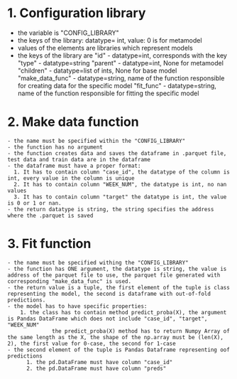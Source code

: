 # 1. Configuration library
  - the variable is "CONFIG_LIBRARY"
  - the keys of the library: datatype= int, value: 0 is for metamodel
  - values of the elements are libraries which represent models
  - the keys of the library are
      "id" - datatype=int, corresponds with the key
      "type" - datatype=string
      "parent" - datatype=int, None for metamodel
      "children" - datatype=list of ints, None for base model
      "make_data_func" - datatype=string, name of the function responsible for creating data for the specific model
      "fit_func" - datatype=string, name of the function responsible for fitting the specific model

# 2. Make data function
    - the name must be specified within the "CONFIG_LIBRARY"
    - the function has no argument
    - the function creates data and saves the dataframe in .parquet file, test data and train data are in the dataframe
    - the dataframe must have a proper format:
      1. It has to contain column "case_id", the datatype of the column is int, every value in the column is unique
      2. It has to contain column "WEEK_NUM", the datatype is int, no nan values
      3. It has to contain column "target" the datatype is int, the value is 0 or 1 or nan.
    - the return datatype is string, the string specifies the address where the .parquet is saved

# 3. Fit function
    - the name must be specified withing the "CONFIG_LIBRARY"
    - the function has ONE argument, the datatype is string, the value is address of the parquet file to use, the parquet file generated with corresponding "make_data_func" is used.
    - the return value is a tuple, the first element of the tuple is class representing the model, the second is dataframe with out-of-fold predictions.
    - the model has to have specific properties:
        1. the class has to contain method predict_proba(X), the argument is Pandas DataFrame which does not include "case_id", "target", "WEEK_NUM"
                  the predict_proba(X) method has to return Numpy Array of the same length as the X, the shape of the np.array must be (len(X), 2), the first value for 0-case, the second for 1-case
    - the second element of the tuple is Pandas Dataframe representing oof predictions
          1. the pd.DataFrame must have column "case_id"
          2. the pd.DataFrame must have column "preds"

      

